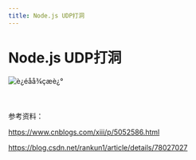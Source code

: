 ```yaml
---
title: Node.js UDP打洞
---
```


# Node.js UDP打洞

<p><img src="https://img-blog.csdn.net/20170729203509917?watermark/2/text/aHR0cDovL2Jsb2cuY3Nkbi5uZXQveGlhb2h1cGFzaHU=/font/5a6L5L2T/fontsize/400/fill/I0JBQkFCMA==/dissolve/70/gravity/SouthEast" alt="è¿éåå¾çæè¿°"/></p><p><br/></p><p>参考资料：</p><p><a href="https://www.cnblogs.com/xiii/p/5052586.html" _src="https://www.cnblogs.com/xiii/p/5052586.html">https://www.cnblogs.com/xiii/p/5052586.html</a> </p><p><a href="https://blog.csdn.net/rankun1/article/details/78027027" _src="https://blog.csdn.net/rankun1/article/details/78027027">https://blog.csdn.net/rankun1/article/details/78027027</a> </p><p><br/></p>


